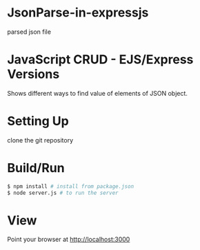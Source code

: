 # JsonParse-in-expressjs
parsed json file

# JavaScript CRUD - EJS/Express Versions

Shows different ways to find value of elements of JSON object.

# Setting Up
clone the git repository

# Build/Run

```sh
$ npm install # install from package.json
$ node server.js # to run the server
```

# View
Point your browser at [http://localhost:3000](http://localhost:3000)
